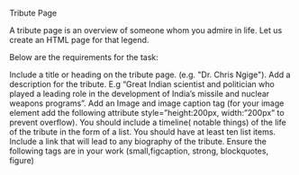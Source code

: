 Tribute Page

A tribute page is an overview of someone whom you admire in life. Let us create an HTML page for that legend.

 

Below are the requirements for the task:

Include a title or heading on the tribute page. (e.g. "Dr.  Chris Ngige").
Add a description for the tribute. E.g “Great Indian scientist and politician who played a leading role in the development of India’s missile and nuclear weapons programs”.
Add an Image and image caption tag (for your image element add the following attribute style=”height:200px, width:”200px” to prevent overflow). 
You should include a timeline( notable things) of the life of the tribute in the form of a list.
You should have at least ten list items.
Include a link that will lead to any biography of the tribute.
Ensure the following tags are in your work (small,figcaption, strong, blockquotes, figure) 